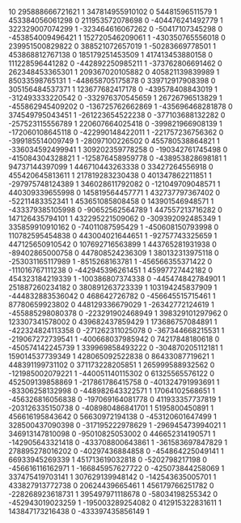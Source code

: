 10
295888666721621 1
347814955910102 0
54481596511579 1
453384056061298 0
211953572078698 0
-404476241492779 1
322329007074299 1
-323464616067262 0
-50417107345298 0
-453854009496421 1
152720546209061 1
-430350765556018 0
239951500829822 0
388521072657019 1
-50283669778501 1
453868812767138 0
185179251453509 1
417413453880158 0
111228596441282 0
-442892250985211 1
-373762806691462 0
262348453365301 1
209367020105882 0
405821139839989 1
85033598765131 1
-448658705175878 0
339712917908398 0
305156484537371 1
123677682417178 0
-439578408843019 1
-312493333220542 0
-332976370545659 1
26726796513829 1
-455862945409202 0
-136725762662869 1
-435696468281878 0
374549795043451 1
-261223654522238 0
-377103688132282 0
-257523115556789 1
220607664025418 0
-399821966908139 1
-172060108645118 0
-422990148422011 1
-221757236756362 0
-399185514009749 1
-28097100226502 0
455780538864821 1
-336034592499941 1
309202359778258 0
-190342761745498 0
-415084304328821 1
-125876458959778 0
-438953828698181 1
94737144397099 1
446710443263338 0
33427264556918 0
455420645813611 1
217819283230438 0
401347862211851 1
-297975748124389 1
346028611792082 0
-121049709048571 1
440309339655998 0
145819564457771 1
432737797367402 0
-52211483352341 1
453651085808458 0
143901546948571 1
-433379385105998 0
-90652562564789 1
447557213716282 0
147126435794101 1
432295221509062 0
-309392092485349 1
335859910910162 0
-74011087595429 1
-450608150793998 0
110782595454838 0
443004021644651 1
-92757743325659 1
447125650910542 0
107692716563899 1
443765281931938 0
-89402865000758 0
447808524236309 1
380132313975118 0
-253031165117989 1
-8515268163781 1
-456566355371422 0
-111016767111238 0
-442945396261451 1
45997727442182 0
454323184219339 1
-100386807374338 0
-445474842784901 1
251887260234182 0
380891263723339 1
103194245837909 1
-444832883536042 0
468642726782 0
-456645515715461 1
87780659923802 0
448129336679029 1
-26342772124619 1
-455885298080378 0
-223291902468949 1
398329101297962 0
123307341578002 0
439682437859429 1
173686757084891 1
-422324824113358 0
-271262311025078 0
-367344668215531 1
-219067272739541 1
-400668037985942 0
74217848180618 0
-450574142245739 1
339969858493222 0
-304870205112181 1
159014537739349 1
428065092522838 0
86433087719621 1
448391199731102 0
371173228205851 1
265999588932562 0
-121985002079221 1
-440051140115302 0
61325565576122 0
452509139858869 1
-217861786415758 0
-401324791993691 1
-83306258132998 0
-448982643322571 1
17064102568651 1
-456326816056838 0
-197069164081778 0
411933357737819 1
-203126335150738 0
-408980486841701 1
5195800450891 1
456616195843642 0
56630972194138 0
-453120601647499 1
328500437090398 0
-317195222978629 1
-296945473994021 1
346913147810098 0
-95010825053002 0
446652314190571 1
-142905643321418 0
-433708800643861 1
-361583697847829 1
278895278016202 0
-40297436884858 0
-454864225049141 1
66933945269339 1
451713619032818 0
-5202798217198 0
-456616116162971 1
-166845957627722 0
-425073844258069 1
337475419703141 1
307629139948142 0
-142543635005701 1
433827913772738 0
20624439665461 1
456179766251782 0
-228268923618731 1
395497971118678 0
-58034198255342 0
-452943019023259 1
-195003289254082 0
412915322831611 1
143847173216438 0
-433397435856149 1

